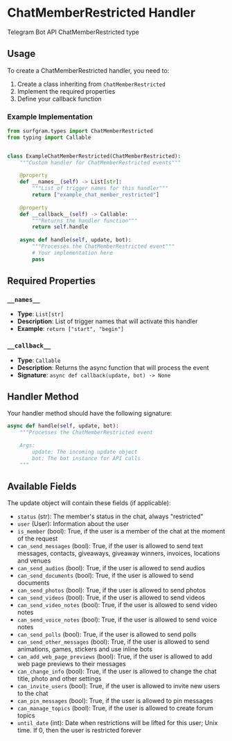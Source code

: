 # ChatMemberRestricted Handler

Telegram Bot API ChatMemberRestricted type

## Usage

To create a ChatMemberRestricted handler, you need to:

1. Create a class inheriting from `ChatMemberRestricted`
2. Implement the required properties
3. Define your callback function

### Example Implementation

```python
from surfgram.types import ChatMemberRestricted
from typing import Callable


class ExampleChatMemberRestricted(ChatMemberRestricted):
    """Custom handler for ChatMemberRestricted events"""
    
    @property
    def __names__(self) -> List[str]:
        """List of trigger names for this handler"""
        return ["example_chat_member_restricted"]
    
    @property
    def __callback__(self) -> Callable:
        """Returns the handler function"""
        return self.handle
    
    async def handle(self, update, bot):
        """Processes the ChatMemberRestricted event"""
        # Your implementation here
        pass
```

## Required Properties

### `__names__`
- **Type**: `List[str]`
- **Description**: List of trigger names that will activate this handler
- **Example**: `return ["start", "begin"]`

### `__callback__`
- **Type**: `Callable`
- **Description**: Returns the async function that will process the event
- **Signature**: `async def callback(update, bot) -> None`

## Handler Method

Your handler method should have the following signature:

```python
async def handle(self, update, bot):
    """Processes the ChatMemberRestricted event
    
    Args:
        update: The incoming update object
        bot: The bot instance for API calls
    """
```

## Available Fields

The update object will contain these fields (if applicable):

- `status` (str): The member's status in the chat, always "restricted"
- `user` (User): Information about the user
- `is_member` (bool): True, if the user is a member of the chat at the moment of the request
- `can_send_messages` (bool): True, if the user is allowed to send text messages, contacts, giveaways, giveaway winners, invoices, locations and venues
- `can_send_audios` (bool): True, if the user is allowed to send audios
- `can_send_documents` (bool): True, if the user is allowed to send documents
- `can_send_photos` (bool): True, if the user is allowed to send photos
- `can_send_videos` (bool): True, if the user is allowed to send videos
- `can_send_video_notes` (bool): True, if the user is allowed to send video notes
- `can_send_voice_notes` (bool): True, if the user is allowed to send voice notes
- `can_send_polls` (bool): True, if the user is allowed to send polls
- `can_send_other_messages` (bool): True, if the user is allowed to send animations, games, stickers and use inline bots
- `can_add_web_page_previews` (bool): True, if the user is allowed to add web page previews to their messages
- `can_change_info` (bool): True, if the user is allowed to change the chat title, photo and other settings
- `can_invite_users` (bool): True, if the user is allowed to invite new users to the chat
- `can_pin_messages` (bool): True, if the user is allowed to pin messages
- `can_manage_topics` (bool): True, if the user is allowed to create forum topics
- `until_date` (int): Date when restrictions will be lifted for this user; Unix time. If 0, then the user is restricted forever
